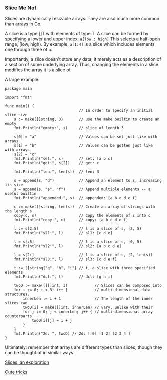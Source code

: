 ### Slice Me Not

Slices are dynamically resizable arrays. They are also much more common than
arrays in Go.

A slice is a type []T with elements of type T.
A slice can be formed by specifying a lower and upper index:
```a[low : high]```
This selects a half-open range; [low, high). By example, `a[1:4]` is a slice which
includes elements one through three of `a`.

Importantly, a slice doesn't store any data; it merely acts as a description of
a section of some underlying array. Thus, changing the elements in a slice
modifies the array it is a slice of.

A large example:
```
package main

import "fmt"

func main() {
                                 // In order to specify an initial slice size
    s := make([]string, 3)       // use the make builtin to create an empty
    fmt.Println("empty:", s)     // slice of length 3

    s[0] = "a"                   // Values can be set just like with arrays
    s[1] = "b"                   // Values can be gotten just like with arrays
    s[2] = "c"
    fmt.Println("set:", s)       // set: [a b c]
    fmt.Println("get:", s[2])    // get: c

    fmt.Println("len:", len(s))  // len: 3

    s = append(s, "d")           // Append an element to s, increasing its size
    s = append(s, "e", "f")      // Append multiple elements -- a useful builtin
    fmt.Println("appended:", s)  // appended: [a b c d e f]

    c := make([]string, len(s))  // Create an array of strings with the length s
    copy(c, s)                   // Copy the elements of s into c
    fmt.Println("copy:", c)      // copy: [a b c d e f]

    l := s[2:5]                  // l is a slice of s, [2, 5)
    fmt.Println("sl1:", l)       // sl1: [c d e]

    l = s[:5]                    // l is a slice of s, [0, 5)
    fmt.Println("sl2:", l)       // sl2: [a b c d e]

    l = s[2:]                    // l is a slice of s, [2, len(s))
    fmt.Println("sl3:", l)       // sl3: [c d e f]

    t := []string{"g", "h", "i"} // t, a slice with three specified elements
    fmt.Println("dcl:", t)       // dcl: [g h i]

    twoD := make([][]int, 3)            // Slices can be composed into
    for i := 0; i < 3; i++ {            // multi-dimensional data structures.
        innerLen := i + 1               // The length of the inner slices can
        twoD[i] = make([]int, innerLen) // vary, unlike with their
        for j := 0; j < innerLen; j++ { // multi-dimensional array counterparts.
            twoD[i][j] = i + j
        }
    }
    fmt.Println("2d: ", twoD) // 2d: [[0] [1 2] [2 3 4]]
}
```

Ultimately: remember that arrays are different types than slices, though they
can be thought of in similar ways.



[Slices, an exploration](https://go.dev/blog/slices-intro)

[Cute tricks](https://github.com/golang/go/wiki/SliceTricks)
